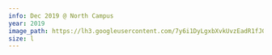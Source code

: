```yaml
---
info: Dec 2019 @ North Campus
year: 2019
image_path: https://lh3.googleusercontent.com/7y6i1DyLgxbXvkUvzEadR1fJGC58LARrLd9ZVGi9W44gGkewEQBC_QtwQWBsBtl9ekwrLaN7Hknoffbiv6AoqEu-I8pA_7I4WLy4aC0Py-ysFJyxU6BWPNqRYdPUXtAdGLwfIu90YA
size: l
---
```


